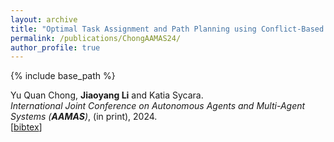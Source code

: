 ```yaml
---
layout: archive
title: "Optimal Task Assignment and Path Planning using Conflict-Based Search with Precedence and Temporal Constraints (extended abstract)"
permalink: /publications/ChongAAMAS24/
author_profile: true
---
```


{% include base_path %}
 
Yu Quan Chong, **Jiaoyang Li** and Katia Sycara.       
<i>International Joint Conference on Autonomous Agents and Multi-Agent Systems (**AAMAS**)</i>, (in print), 2024.    
[<a href="javascript:void(0)" onclick="(function(target, id) { if ($('#' + id).css('display') == 'block') { $('#' + id).hide('fast'); $(target).text('bibtex') } else { $('#' + id).show('fast'); $(target).text('bibtex▲') } })(this, 'bibtex-ChongAAMAS24');">bibtex</a>]
<div id="bibtex-ChongAAMAS24" style="display:none">
<pre>@inproceedings{ChongAAMAS24,
  author    = {Yu Quan Chong and Jiaoyang Li and Katia Sycara},
  title     = {Optimal Task Assignment and Path Planning using Conflict-Based Search with Precedence and Temporal Constraints},
  booktitle = {Proceedings of the International Joint Conference on Autonomous Agents and Multi-Agent Systems (AAMAS)},
  year      = {2024}
}
</pre></div> 